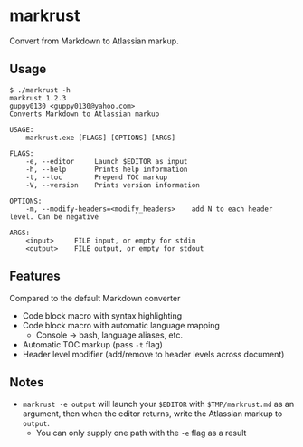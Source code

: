 # markrust

Convert from Markdown to Atlassian markup.

## Usage

```console
$ ./markrust -h
markrust 1.2.3
guppy0130 <guppy0130@yahoo.com>
Converts Markdown to Atlassian markup

USAGE:
    markrust.exe [FLAGS] [OPTIONS] [ARGS]

FLAGS:
    -e, --editor     Launch $EDITOR as input
    -h, --help       Prints help information
    -t, --toc        Prepend TOC markup
    -V, --version    Prints version information

OPTIONS:
    -m, --modify-headers=<modify_headers>    add N to each header level. Can be negative

ARGS:
    <input>     FILE input, or empty for stdin
    <output>    FILE output, or empty for stdout
```

## Features

Compared to the default Markdown converter

* Code block macro with syntax highlighting
* Code block macro with automatic language mapping
  * Console -> bash, language aliases, etc.
* Automatic TOC markup (pass `-t` flag)
* Header level modifier (add/remove to header levels across document)

## Notes

* `markrust -e output` will launch your `$EDITOR` with `$TMP/markrust.md` as an argument, then when the editor returns, write the Atlassian markup to `output`.
  * You can only supply one path with the `-e` flag as a result
